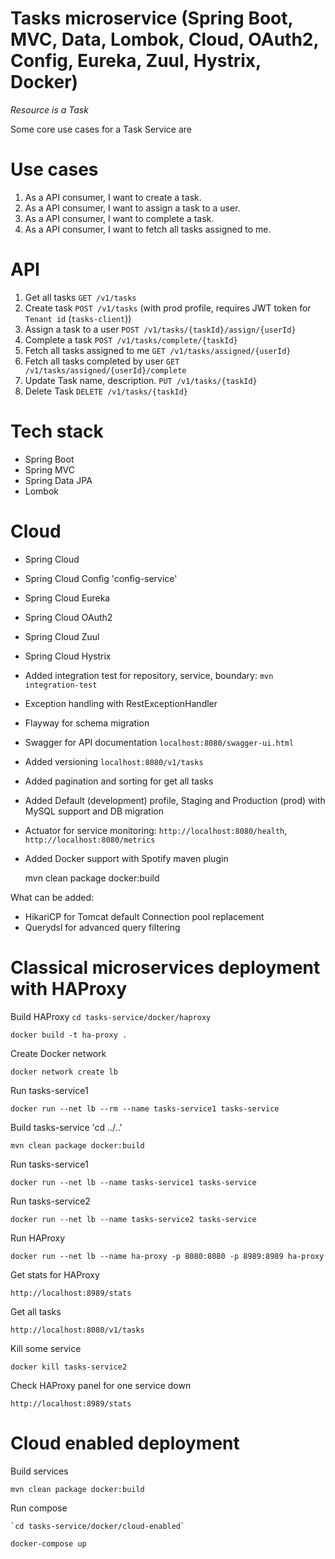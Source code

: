 Tasks microservice (Spring Boot, MVC, Data, Lombok, Cloud, OAuth2, Config, Eureka, Zuul, Hystrix, Docker)
=========================================================================================================

*Resource is a Task*

Some core use cases for a Task Service are

Use cases
=========

1. As a API consumer, I want to create a task.
2. As a API consumer, I want to assign a task to a user.
3. As a API consumer, I want to complete a task.
4. As a API consumer, I want to fetch all tasks assigned to me.

API
===

1. Get all tasks `GET /v1/tasks`
2. Create task `POST /v1/tasks` (with prod profile, requires JWT token for `Tenant id` (`tasks-client`))
3. Assign a task to a user `POST /v1/tasks/{taskId}/assign/{userId}`
4. Complete a task `POST /v1/tasks/complete/{taskId}`
5. Fetch all tasks assigned to me `GET /v1/tasks/assigned/{userId}`
6. Fetch all tasks completed by user `GET /v1/tasks/assigned/{userId}/complete`
7. Update Task name, description. `PUT /v1/tasks/{taskId}`
8. Delete Task `DELETE /v1/tasks/{taskId}`

Tech stack
==========
- Spring Boot
- Spring MVC
- Spring Data JPA
- Lombok

Cloud
=====
- Spring Cloud
- Spring Cloud Config 'config-service'
- Spring Cloud Eureka
- Spring Cloud OAuth2
- Spring Cloud Zuul
- Spring Cloud Hystrix

- Added integration test for repository, service, boundary: `mvn integration-test`
- Exception handling with RestExceptionHandler
- Flayway for schema migration
- Swagger for API documentation `localhost:8080/swagger-ui.html`
- Added versioning `localhost:8080/v1/tasks`
- Added pagination and sorting for get all tasks
- Added Default (development) profile, Staging and Production (prod) with MySQL support and DB migration
- Actuator for service monitoring: `http://localhost:8080/health`, `http://localhost:8080/metrics`
- Added Docker support with Spotify maven plugin

    mvn clean package docker:build

What can be added:
+ HikariCP for Tomcat default Connection pool replacement
+ Querydsl for advanced query filtering


Classical microservices deployment with HAProxy
===============================================
Build HAProxy `cd tasks-service/docker/haproxy`
	
	docker build -t ha-proxy .

Create Docker network

	docker network create lb

Run tasks-service1

	docker run --net lb --rm --name tasks-service1 tasks-service
	

Build tasks-service 'cd ../..'

    mvn clean package docker:build
    
Run tasks-service1

	docker run --net lb --name tasks-service1 tasks-service
    
Run tasks-service2

	docker run --net lb --name tasks-service2 tasks-service


Run HAProxy
	
	docker run --net lb --name ha-proxy -p 8080:8080 -p 8989:8989 ha-proxy

Get stats for HAProxy

	http://localhost:8989/stats

Get all tasks

	http://localhost:8080/v1/tasks

Kill some service

	docker kill tasks-service2

Check HAProxy panel for one service down

	http://localhost:8989/stats
	

Cloud enabled deployment
========================
Build services

	mvn clean package docker:build

Run compose

	`cd tasks-service/docker/cloud-enabled`

`docker-compose up`